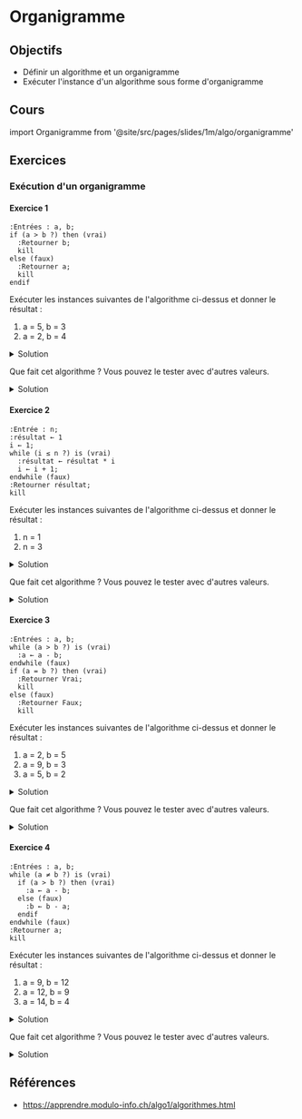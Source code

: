 # Organigramme

## Objectifs

- Définir un algorithme et un organigramme
- Exécuter l'instance d'un algorithme sous forme d'organigramme

## Cours

import Organigramme from '@site/src/pages/slides/1m/algo/organigramme'

<Organigramme embedded />

## Exercices

### Exécution d'un organigramme

#### Exercice 1

```kroki type=plantuml
:Entrées : a, b;
if (a > b ?) then (vrai)
  :Retourner b;
  kill
else (faux)
  :Retourner a;
  kill
endif
```

Exécuter les instances suivantes de l'algorithme ci-dessus et donner le résultat :

1. a = 5, b = 3
2. a = 2, b = 4

<details>
<summary>Solution</summary>

1. Résultat = 3
2. Résultat = 2

</details>

Que fait cet algorithme ? Vous pouvez le tester avec d'autres valeurs.

<details>
<summary>Solution</summary>

Il retourne le plus petit des deux nombres `a` et `b` en entrée

</details>

#### Exercice 2

```kroki type=plantuml
:Entrée : n;
:résultat ← 1
i ← 1;
while (i ≤ n ?) is (vrai)
  :résultat ← résultat * i
  i ← i + 1;
endwhile (faux)
:Retourner résultat;
kill​
```

Exécuter les instances suivantes de l'algorithme ci-dessus et donner le résultat :

1. n = 1
2. n = 3

<details>
<summary>Solution</summary>

1. Résultat = 1
2. Résultat = 6

</details>

Que fait cet algorithme ? Vous pouvez le tester avec d'autres valeurs.

<details>
<summary>Solution</summary>

Il retourne le produit des entiers de 1 à `n`

</details>

#### Exercice 3

```kroki type=plantuml
:Entrées : a, b;
while (a > b ?) is (vrai)
  :a ← a - b;
endwhile (faux)
if (a = b ?) then (vrai)
  :Retourner Vrai;
  kill
else (faux)
  :Retourner Faux;
  kill
```

Exécuter les instances suivantes de l'algorithme ci-dessus et donner le résultat :

1. a = 2, b = 5
2. a = 9, b = 3
3. a = 5, b = 2

<details>
<summary>Solution</summary>

1. Résultat = Faux
2. Résultat = Vrai
3. Résultat = Faux

</details>

Que fait cet algorithme ? Vous pouvez le tester avec d'autres valeurs.

<details>
<summary>Solution</summary>

Indique si `a` est divisible par `b`

</details>

#### Exercice 4

```kroki type=plantuml
:Entrées : a, b;
while (a ≠ b ?) is (vrai)
  if (a > b ?) then (vrai)
    :a ← a - b;
  else (faux)
    :b ← b - a;
  endif
endwhile (faux)
:Retourner a;
kill
```

Exécuter les instances suivantes de l'algorithme ci-dessus et donner le résultat :

1. a = 9, b = 12
2. a = 12, b = 9
3. a = 14, b = 4

<details>
<summary>Solution</summary>

1. Résultat = 3
2. Résultat = 3
3. Résultat = 2

</details>

Que fait cet algorithme ? Vous pouvez le tester avec d'autres valeurs.

<details>
<summary>Solution</summary>

L'algorithme d'Euclide donne le plus grand diviseur commun entre deux nombres : https://fr.wikipedia.org/wiki/Algorithme_d'Euclide#Explications_g%C3%A9om%C3%A9triques

</details>

## Références

- https://apprendre.modulo-info.ch/algo1/algorithmes.html
